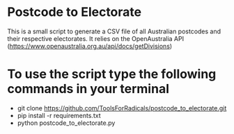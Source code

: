 # Postcode to Electorate

This is a small script to generate a CSV file of all Australian postcodes and their respective electorates.
It relies on the OpenAustralia API (https://www.openaustralia.org.au/api/docs/getDivisions)

# To use the script type the following commands in your terminal
* git clone https://github.com/ToolsForRadicals/postcode_to_electorate.git
* pip install -r requirements.txt
* python postcode_to_electorate.py
